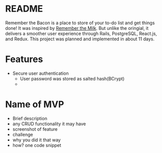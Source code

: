 # README

Remember the Bacon is a place to store of your to-do list and get things done! It was inspired by [Remember the Milk](www.rememberthemilk.com). But unlike the oringial, it delivers a smoother user experience through Rails, PostgreSQL, React.js, and Redux. This project was planned and implemented in about 11 days.

# Features

+ Secure user authentication
  + User password was stored as salted hash(BCrypt)
  + 

# Name of MVP

+ Brief description
+ any CRUD functionality it may have
+ screenshot of feature
+ challenge
+ why you did it that way
+ how? one code snippet
